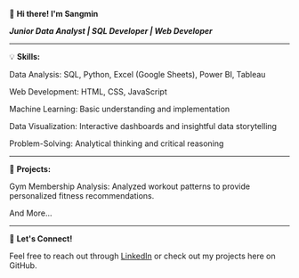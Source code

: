 👋 **Hi there! I'm Sangmin**

***Junior Data Analyst | SQL Developer | Web Developer***

---

💡 **Skills:**

Data Analysis: SQL, Python, Excel (Google Sheets), Power BI, Tableau

Web Development: HTML, CSS, JavaScript

Machine Learning: Basic understanding and implementation

Data Visualization: Interactive dashboards and insightful data storytelling

Problem-Solving: Analytical thinking and critical reasoning

---

🚀 **Projects:**

Gym Membership Analysis: Analyzed workout patterns to provide personalized fitness recommendations.

And More...

---

💬 **Let's Connect!**

Feel free to reach out through [LinkedIn](https://www.linkedin.com/in/ohsangmin/) or check out my projects here on GitHub.
